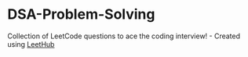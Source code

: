 # DSA-Problem-Solving
Collection of LeetCode questions to ace the coding interview! - Created using [LeetHub](https://github.com/QasimWani/LeetHub)
